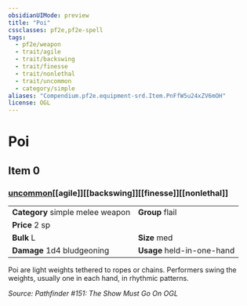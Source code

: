 ```yaml
---
obsidianUIMode: preview
title: "Poi"
cssclasses: pf2e,pf2e-spell
tags:
  - pf2e/weapon
  - trait/agile
  - trait/backswing
  - trait/finesse
  - trait/nonlethal
  - trait/uncommon
  - category/simple
aliases: "Compendium.pf2e.equipment-srd.Item.PnFfW5u24xZV6mOH"
license: OGL
---
```

# Poi
## Item 0
### [uncommon](uncommon.md "Uncommon Rarity Trait")[[agile]][[backswing]][[finesse]][[nonlethal]]

|  |  |
| -- | -- |
| **Category** simple melee weapon | **Group** flail |
| **Price** 2 sp |  |
| **Bulk** L | **Size** med |
| **Damage** 1d4 bludgeoning  | **Usage** held-in-one-hand |



Poi are light weights tethered to ropes or chains. Performers swing the weights, usually one in each hand, in rhythmic patterns.

*Source: Pathfinder #151: The Show Must Go On*
*OGL*